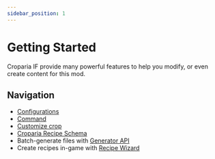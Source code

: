 ```yaml
---
sidebar_position: 1
---
```


# Getting Started

Croparia IF provide many powerful features to help you modify, or even create content for this mod.

## Navigation

- [Configurations](./config)
- [Command](./command)
- [Customize crop](./crop)
- [Croparia Recipe Schema](./recipe_scheme)
- Batch-generate files with [Generator API](./generator)
- Create recipes in-game with [Recipe Wizard](./recipe_wizard)